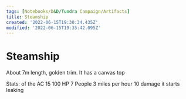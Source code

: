 ```yaml
---
tags: [Notebooks/D&D/Tundra Campaign/Artifacts]
title: Steamship
created: '2022-06-15T19:30:34.435Z'
modified: '2022-06-15T19:35:42.095Z'
---
```


# Steamship

About 7m length, golden trim. 
It has a canvas top

Stats: of the
AC 15
100 HP
7 People
3 miles per hour
10 damage it starts leaking
